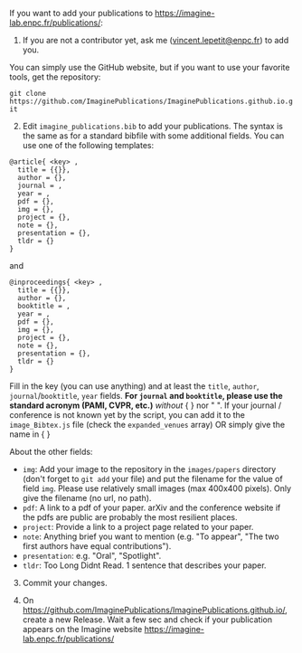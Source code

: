 If you want to add your publications to https://imagine-lab.enpc.fr/publications/:

1. If you are not a contributor yet, ask me (vincent.lepetit@enpc.fr) to add you. 

You can simply use the GitHub website, but if you want to use your favorite tools, get the repository:

`git clone https://github.com/ImaginePublications/ImaginePublications.github.io.git`

2. Edit `imagine_publications.bib` to add your publications. The syntax is the same as for a standard bibfile with some additional fields.  You can use one of the following templates:
```
@article{ <key> ,
  title = {{}},
  author = {},
  journal = ,
  year = ,
  pdf = {},
  img = {},
  project = {},
  note = {},
  presentation = {},
  tldr = {}
}
```
and
```
@inproceedings{ <key> ,
  title = {{}},
  author = {},
  booktitle = ,
  year = ,
  pdf = {}, 
  img = {},
  project = {},
  note = {},
  presentation = {},
  tldr = {}
}
```

Fill in the key (you can use anything) and at least the `title`, `author`, `journal`/`booktitle`, `year` fields. 
**For `journal` and `booktitle`, please use the standard acronym (PAMI, CVPR, etc.)** *without* { } nor " ". If your journal / conference is not known yet by the script, you can add it to the `image_Bibtex.js` file (check the `expanded_venues` array) OR simply give the name in { }

About the other fields:
- `img`:  Add your image to the repository in the `images/papers` directory (don't forget to `git add` your file) and put the filename for the value of field `img`. Please use relatively small images (max 400x400 pixels). Only give the filename (no url, no path).
- `pdf`: A link to a pdf of your paper. arXiv and the conference website if the pdfs are public are probably the most resilient places.
- `project`: Provide a link to a project page related to your paper.
- `note`: Anything brief you want to mention (e.g. "To appear", "The two first authors have equal contributions").
- `presentation`: e.g. "Oral", "Spotlight".
- `tldr`: Too Long Didnt Read.  1 sentence that describes your paper.

3. Commit your changes.

4. On https://github.com/ImaginePublications/ImaginePublications.github.io/, create a new Release.  Wait a few sec and check if your publication appears on the Imagine website https://imagine-lab.enpc.fr/publications/


